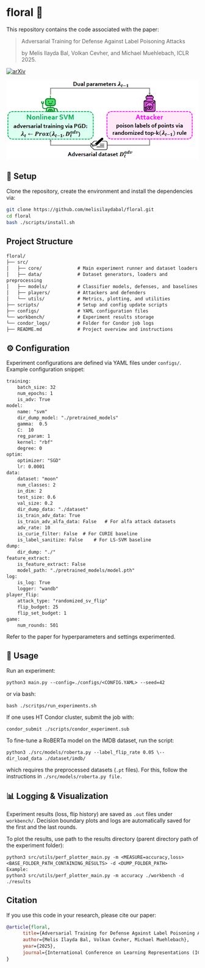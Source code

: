 # floral :hibiscus:

This repository contains the code associated with the paper:

> Adversarial Training for Defense Against Label Poisoning Attacks
>
> by Melis Ilayda Bal, Volkan Cevher, and Michael Muehlebach, ICLR 2025.
> 
[![arXiv](https://img.shields.io/badge/arXiv-2502.17121-b31b1b.svg?style=for-the-badge)](https://arxiv.org/abs/2502.17121)

![Overview](assets/floral.png)


## 🔧 Setup
Clone the repository, create the environment and install the dependencies via:
```bash
git clone https://github.com/melisilaydabal/floral.git
cd floral
bash ./scripts/install.sh
```

## Project Structure
```
floral/
├── src/
│   ├── core/             # Main experiment runner and dataset loaders
│   ├── data/             # Dataset generators, loaders and preprocessing
│   ├── models/           # Classifier models, defenses, and baselines
│   ├── players/          # Attackers and defenders
│   └── utils/            # Metrics, plotting, and utilities
├── scripts/              # Setup and config update scripts
├── configs/              # YAML configuration files
└── workbench/            # Experiment results storage
└── condor_logs/          # Folder for Condor job logs
├── README.md             # Project overview and instructions          
```


## ⚙️ Configuration
Experiment configurations are defined via YAML files under `configs/`.
Example configuration snippet:
```
training:
    batch_size: 32
    num_epochs: 1
    is_adv: True
model:
    name: "svm"
    dir_dump_model: "./pretrained_models"
    gamma:  0.5
    C:  10
    reg_param: 1
    kernel: "rbf"
    degree: 0
optim:
    optimizer: "SGD"
    lr: 0.0001
data:
    dataset: "moon"
    num_classes: 2
    in_dim: 2
    test_size: 0.6
    val_size: 0.2
    dir_dump_data: "./dataset"
    is_train_adv_data: True
    is_train_adv_alfa_data: False   # For alfa attack datasets
    adv_rate: 10
    is_curie_filter: False  # For CURIE baseline
    is_label_sanitize: False    # For LS-SVM baseline
dump:
    dir_dump: "./"
feature_extract:
    is_feature_extract: False
    model_path: "./pretrained_models/model.pth"
log:
    is_log: True
    logger: "wandb"
player_flip:
    attack_type: "randomized_sv_flip"
    flip_budget: 25
    flip_set_budget: 1
game:
    num_rounds: 501
```
Refer to the paper for hyperparameters and settings experimented.

## 🚀 Usage
Run an experiment:
```
python3 main.py --config=./configs/<CONFIG.YAML> --seed=42
```
or via bash:
```
bash ./scritps/run_experiments.sh
```
If one uses HT Condor cluster, submit the job with:
```
condor_submit ./scripts/condor_experiment.sub
```
To fine-tune a RoBERTa model on the IMDB dataset, run the script:
```
python3 ./src/models/roberta.py --label_flip_rate 0.05 \--dir_load_data ./dataset/imdb/
```
which requires the preprocessed datasets (`.pt` files).
For this, follow the instructions in `./src/models/roberta.py file.`


## 📊 Logging & Visualization
Experiment results (loss, flip history) are saved as `.out` files under `workbench/`.
Decision boundary plots and logs are automatically saved for the first and the last rounds.

To plot the results, use path to the results directory (parent directory path of the experiment folder):
```
python3 src/utils/perf_plotter_main.py -m <MEASURE=accuracy,loss> <BASE_FOLDER_PATH_CONTAINING_RESULTS> -d <DUMP_FOLDER_PATH>
Example:
python3 src/utils/perf_plotter_main.py -m accuracy ./workbench -d ./results
```

## Citation

If you use this code in your research, please cite our paper:

```bibtex
@article{floral,
      title={Adversarial Training for Defense Against Label Poisoning Attacks},
      author={Melis Ilayda Bal, Volkan Cevher, Michael Muehlebach},
      year={2025},
      journal={International Conference on Learning Representations (ICLR)},
}
```
